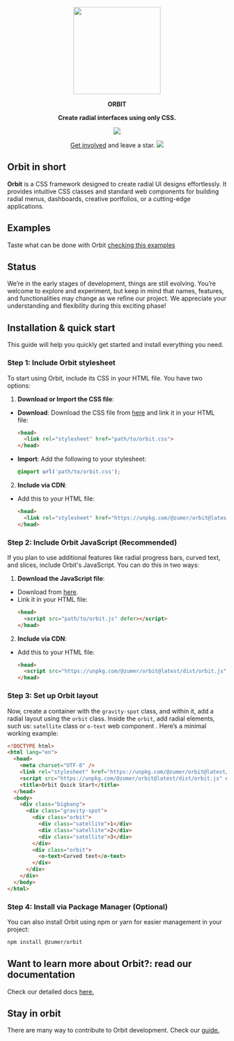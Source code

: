 
<p align="center">
  <a href="http://zumerlab.github.io/orbit-docs">
    <img src="https://raw.githubusercontent.com/zumerlab/orbit-docs/main/public/favicon.svg" width="200">
  </a>
</p>

<p align="center">
  <b>ORBIT</b>
</p>
<p align="center">
  <b>Create radial interfaces using only CSS.</b>
</p>

<p align="center">
  <a href="https://www.npmjs.com/package/@zumer/orbit"><img src="https://img.shields.io/github/package-json/v/zumerlab/orbit"></a>

</p>

<p align="center">
  <a href="https://github.com/zumerlab/orbit/blob/main/CONTRIBUTING.md"> Get involved</a> and leave a star. <a href="https://github.com/zumerlab/orbit/stargazers"> <img src="https://img.shields.io/github/stars/zumerlab/orbit.svg?label=%E2%98%85%20Stars&logo=-&style=social"></a>
  
</p>

## Orbit in short

**Orbit** is a CSS framework designed to create radial UI designs effortlessly. It provides intuitive CSS classes and standard web components for building radial menus, dashboards, creative portfolios, or a cutting-edge applications.

## Examples
Taste what can be done with Orbit [checking this examples](https://zumerlab.github.io/orbit-docs/examples)

## Status

We’re in the early stages of development, things are still evolving. You’re welcome to explore and experiment, but keep in mind that names, features, and functionalities may change as we refine our project. We appreciate your understanding and flexibility during this exciting phase!

## Installation & quick start

This guide will help you quickly get started and install everything you need.

### Step 1: Include Orbit stylesheet

To start using Orbit, include its CSS in your HTML file. You have two options:

1. **Download or Import the CSS file**:
- **Download**: Download the CSS file from [here](https://unpkg.com/@zumer/orbit@latest/dist/orbit.css) and link it in your HTML file:
   ```html
   <head>
     <link rel="stylesheet" href="path/to/orbit.css">
   </head>
   ```
- **Import**: Add the following to your stylesheet:
   ```css
   @import url('path/to/orbit.css');
   ```

2. **Include via CDN**:
- Add this to your HTML file:
   ```html
   <head>
     <link rel="stylesheet" href="https://unpkg.com/@zumer/orbit@latest/dist/orbit.css">
   </head>
   ```

### Step 2: Include Orbit JavaScript (Recommended)

If you plan to use additional features like radial progress bars, curved text, and slices, include Orbit's JavaScript. You can do this in two ways:

1. **Download the JavaScript file**:
- Download from [here](https://unpkg.com/@zumer/orbit@latest/dist/orbit.js).
- Link it in your HTML file:
   ```html
   <head>
     <script src="path/to/orbit.js" defer></script>
   </head>
   ```

2. **Include via CDN**:
- Add this to your HTML file:
   ```html
   <head>
     <script src="https://unpkg.com/@zumer/orbit@latest/dist/orbit.js" defer></script>
   </head>
   ```

### Step 3: Set up Orbit layout

Now, create a container with the `gravity-spot` class, and within it, add a radial layout using the `orbit` class. Inside the `orbit`, add radial elements, such us: `satellite` class or `o-text` web component . Here’s a minimal working example:

```html
<!DOCTYPE html>
<html lang="en">
  <head>
    <meta charset="UTF-8" />
    <link rel="stylesheet" href="https://unpkg.com/@zumer/orbit@latest/dist/orbit.css" />
    <script src="https://unpkg.com/@zumer/orbit@latest/dist/orbit.js" defer></script>
    <title>Orbit Quick Start</title>
  </head>
  <body>
    <div class="bigbang">
      <div class="gravity-spot">
        <div class="orbit">
          <div class="satellite">1</div>
          <div class="satellite">2</div>
          <div class="satellite">3</div>
        </div>
        <div class="orbit">
          <o-text>Curved text</o-text>
        </div>
      </div>
    </div>
  </body>
</html>
```

### Step 4: Install via Package Manager (Optional)

You can also install Orbit using npm or yarn for easier management in your project:

```sh
npm install @zumer/orbit
```

## Want to learn more about Orbit?: read our documentation

Check our detailed docs [here.](https://zumerlab.github.io/orbit-docs)

## Stay in orbit

There are many way to contribute to Orbit development. Check our [guide.](https://github.com/zumerlab/orbit/blob/main/CONTRIBUTING.md)

